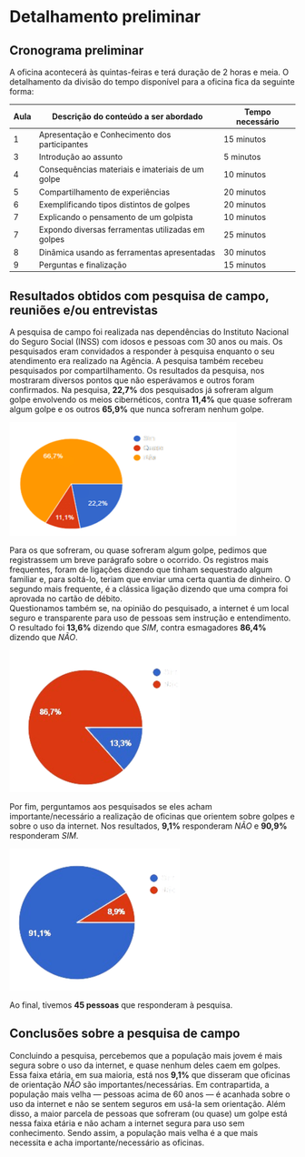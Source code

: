 # Detalhamento preliminar

## Cronograma preliminar

A oficina acontecerá às quintas-feiras e terá duração de 2 horas e meia. O detalhamento da divisão do tempo disponível para a oficina fica da seguinte forma:

|Aula   | Descrição do conteúdo a ser abordado  | Tempo necessário |
|------|-----------------------------------------|----|
|1| Apresentação e Conhecimento dos participantes | 15 minutos | 
|3| Introdução ao assunto   | 5 minutos |
|4| Consequências materiais e imateriais de um golpe  | 10 minutos |
|5| Compartilhamento de experiências  | 20 minutos |
|6| Exemplificando tipos distintos de golpes  | 20 minutos |
|7| Explicando o pensamento de um golpista  | 10 minutos |
|7| Expondo diversas ferramentas utilizadas em golpes  | 25 minutos |
|8| Dinâmica usando as ferramentas apresentadas  | 30 minutos |
|9| Perguntas e finalização | 15 minutos |

## Resultados obtidos com pesquisa de campo, reuniões e/ou entrevistas

A pesquisa de campo foi realizada nas dependências do Instituto Nacional do Seguro Social (INSS) com idosos e pessoas com 30 anos ou mais. Os pesquisados eram convidados a responder à pesquisa enquanto o seu atendimento era realizado na Agência. A pesquisa também recebeu pesquisados por compartilhamento. Os resultados da pesquisa, nos mostraram diversos pontos que não esperávamos e outros foram confirmados. Na pesquisa, **22,7%** dos pesquisados já sofreram algum golpe envolvendo os meios cibernéticos, contra **11,4%** que quase sofreram algum golpe e os outros **65,9%** que nunca sofreram nenhum golpe. 

<img src="https://github.com/ICEI-PUC-Minas-PPC-CC/ppc-cc-2024-2-ment2-noite1-idosos-1/blob/main/docs/img/ja-foi-vitima.png" width="400" height="200"/>

Para os que sofreram, ou quase sofreram algum golpe, pedimos que registrassem um breve parágrafo sobre o ocorrido. Os registros mais frequentes, foram de ligações dizendo que tinham sequestrado algum familiar e, para soltá-lo, teriam que enviar uma certa quantia de dinheiro. O segundo mais frequente, é a clássica ligação dizendo que uma compra foi aprovada no cartão de débito.<br>
Questionamos também se, na opinião do pesquisado, a internet é um local seguro e transparente para uso de pessoas sem instrução e entendimento. O resultado foi **13,6%** dizendo que *SIM*, contra esmagadores **86,4%** dizendo que *NÃO*. 

<img src="https://github.com/ICEI-PUC-Minas-PPC-CC/ppc-cc-2024-2-ment2-noite1-idosos-1/blob/main/docs/img/a-internet-e-segura.png" width="300" height="250"/>

Por fim, perguntamos aos pesquisados se eles acham importante/necessário a realização de oficinas que orientem sobre golpes e sobre o uso da internet. Nos resultados, **9,1%** responderam *NÃO* e **90,9%** responderam *SIM*.

<img src="https://github.com/ICEI-PUC-Minas-PPC-CC/ppc-cc-2024-2-ment2-noite1-idosos-1/blob/main/docs/img/acha-util-as-oficinas.png" width="300" height="250"/>

Ao final, tivemos **45 pessoas** que responderam à pesquisa.

## Conclusões sobre a pesquisa de campo
Concluindo a pesquisa, percebemos que a população mais jovem é mais segura sobre o uso da internet, e quase nenhum deles caem em golpes. Essa faixa etária, em sua maioria, está nos **9,1%** que disseram que oficinas de orientação *NÃO* são importantes/necessárias. Em contrapartida, a população mais velha — pessoas acima de 60 anos — é acanhada sobre o uso da internet e não se sentem seguros em usá-la sem orientação. Além disso, a maior parcela de pessoas que sofreram (ou quase) um golpe está nessa faixa etária e não acham a internet segura para uso sem conhecimento. Sendo assim, a população mais velha é a que mais necessita e acha importante/necessário as oficinas.

